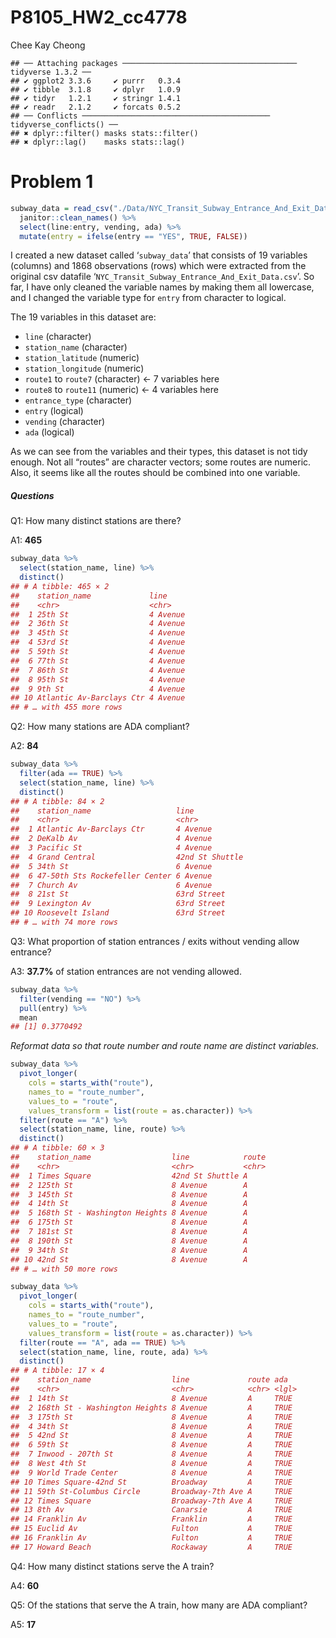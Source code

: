 P8105_HW2_cc4778
================
Chee Kay Cheong

    ## ── Attaching packages ─────────────────────────────────────── tidyverse 1.3.2 ──
    ## ✔ ggplot2 3.3.6     ✔ purrr   0.3.4
    ## ✔ tibble  3.1.8     ✔ dplyr   1.0.9
    ## ✔ tidyr   1.2.1     ✔ stringr 1.4.1
    ## ✔ readr   2.1.2     ✔ forcats 0.5.2
    ## ── Conflicts ────────────────────────────────────────── tidyverse_conflicts() ──
    ## ✖ dplyr::filter() masks stats::filter()
    ## ✖ dplyr::lag()    masks stats::lag()

# Problem 1

``` r
subway_data = read_csv("./Data/NYC_Transit_Subway_Entrance_And_Exit_Data.csv") %>%
  janitor::clean_names() %>%
  select(line:entry, vending, ada) %>%
  mutate(entry = ifelse(entry == "YES", TRUE, FALSE))
```

I created a new dataset called ‘`subway_data`’ that consists of 19
variables (columns) and 1868 observations (rows) which were extracted
from the original csv datafile
‘`NYC_Transit_Subway_Entrance_And_Exit_Data.csv`’. So far, I have only
cleaned the variable names by making them all lowercase, and I changed
the variable type for `entry` from character to logical.

The 19 variables in this dataset are:

-   `line` (character)
-   `station_name` (character)
-   `station_latitude` (numeric)
-   `station_longitude` (numeric)
-   `route1` to `route7` (character) \<- 7 variables here
-   `route8` to `route11` (numeric) \<- 4 variables here
-   `entrance_type` (character)
-   `entry` (logical)
-   `vending` (character)
-   `ada` (logical)

As we can see from the variables and their types, this dataset is not
tidy enough. Not all “routes” are character vectors; some routes are
numeric. Also, it seems like all the routes should be combined into one
variable.

##### Questions

Q1: How many distinct stations are there?

A1: **465**

``` r
subway_data %>% 
  select(station_name, line) %>% 
  distinct()
## # A tibble: 465 × 2
##    station_name             line    
##    <chr>                    <chr>   
##  1 25th St                  4 Avenue
##  2 36th St                  4 Avenue
##  3 45th St                  4 Avenue
##  4 53rd St                  4 Avenue
##  5 59th St                  4 Avenue
##  6 77th St                  4 Avenue
##  7 86th St                  4 Avenue
##  8 95th St                  4 Avenue
##  9 9th St                   4 Avenue
## 10 Atlantic Av-Barclays Ctr 4 Avenue
## # … with 455 more rows
```

Q2: How many stations are ADA compliant?

A2: **84**

``` r
subway_data %>%
  filter(ada == TRUE) %>% 
  select(station_name, line) %>% 
  distinct()
## # A tibble: 84 × 2
##    station_name                   line           
##    <chr>                          <chr>          
##  1 Atlantic Av-Barclays Ctr       4 Avenue       
##  2 DeKalb Av                      4 Avenue       
##  3 Pacific St                     4 Avenue       
##  4 Grand Central                  42nd St Shuttle
##  5 34th St                        6 Avenue       
##  6 47-50th Sts Rockefeller Center 6 Avenue       
##  7 Church Av                      6 Avenue       
##  8 21st St                        63rd Street    
##  9 Lexington Av                   63rd Street    
## 10 Roosevelt Island               63rd Street    
## # … with 74 more rows
```

Q3: What proportion of station entrances / exits without vending allow
entrance?

A3: **37.7%** of station entrances are not vending allowed.

``` r
subway_data %>% 
  filter(vending == "NO") %>%
  pull(entry) %>% 
  mean
## [1] 0.3770492
```

*Reformat data so that route number and route name are distinct
variables.*

``` r
subway_data %>% 
  pivot_longer(
    cols = starts_with("route"),
    names_to = "route_number",
    values_to = "route",
    values_transform = list(route = as.character)) %>% 
  filter(route == "A") %>% 
  select(station_name, line, route) %>% 
  distinct()
## # A tibble: 60 × 3
##    station_name                  line            route
##    <chr>                         <chr>           <chr>
##  1 Times Square                  42nd St Shuttle A    
##  2 125th St                      8 Avenue        A    
##  3 145th St                      8 Avenue        A    
##  4 14th St                       8 Avenue        A    
##  5 168th St - Washington Heights 8 Avenue        A    
##  6 175th St                      8 Avenue        A    
##  7 181st St                      8 Avenue        A    
##  8 190th St                      8 Avenue        A    
##  9 34th St                       8 Avenue        A    
## 10 42nd St                       8 Avenue        A    
## # … with 50 more rows

subway_data %>%
  pivot_longer(
    cols = starts_with("route"),
    names_to = "route_number",
    values_to = "route",
    values_transform = list(route = as.character)) %>% 
  filter(route == "A", ada == TRUE) %>% 
  select(station_name, line, route, ada) %>% 
  distinct()
## # A tibble: 17 × 4
##    station_name                  line             route ada  
##    <chr>                         <chr>            <chr> <lgl>
##  1 14th St                       8 Avenue         A     TRUE 
##  2 168th St - Washington Heights 8 Avenue         A     TRUE 
##  3 175th St                      8 Avenue         A     TRUE 
##  4 34th St                       8 Avenue         A     TRUE 
##  5 42nd St                       8 Avenue         A     TRUE 
##  6 59th St                       8 Avenue         A     TRUE 
##  7 Inwood - 207th St             8 Avenue         A     TRUE 
##  8 West 4th St                   8 Avenue         A     TRUE 
##  9 World Trade Center            8 Avenue         A     TRUE 
## 10 Times Square-42nd St          Broadway         A     TRUE 
## 11 59th St-Columbus Circle       Broadway-7th Ave A     TRUE 
## 12 Times Square                  Broadway-7th Ave A     TRUE 
## 13 8th Av                        Canarsie         A     TRUE 
## 14 Franklin Av                   Franklin         A     TRUE 
## 15 Euclid Av                     Fulton           A     TRUE 
## 16 Franklin Av                   Fulton           A     TRUE 
## 17 Howard Beach                  Rockaway         A     TRUE
```

Q4: How many distinct stations serve the A train?

A4: **60**

Q5: Of the stations that serve the A train, how many are ADA compliant?

A5: **17**
